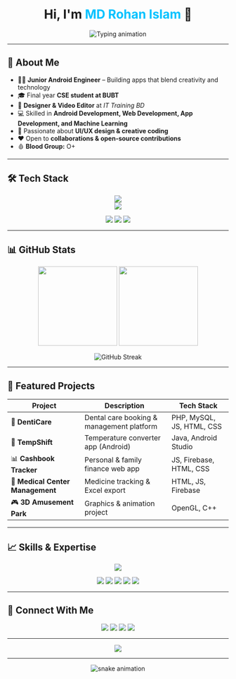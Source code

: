 <h1 align="center"> 
  Hi, I'm <span style="color:#00C2FF;">MD Rohan Islam</span> 👋  
</h1>

<p align="center">
  <img src="https://readme-typing-svg.herokuapp.com?font=Fira+Code&weight=700&size=28&pause=1000&color=00C2FF&center=true&vCenter=true&width=700&lines=Junior+Android+Engineer;Full+Stack+Developer;Designer+%26+Video+Editor;Machine+Learning+Enthusiast;Always+Learning!" alt="Typing animation" />
</p>

---

## 🚀 About Me
- 👨‍💻 **Junior Android Engineer** – Building apps that blend creativity and technology  
- 🎓 Final year **CSE student at BUBT**  
- 💼 **Designer & Video Editor** at *IT Training BD*  
- 💻 Skilled in **Android Development, Web Development, App Development, and Machine Learning**  
- 🎨 Passionate about **UI/UX design & creative coding**  
- ❤️ Open to **collaborations & open-source contributions**  
- 🩸 **Blood Group:** O+  

---

## 🛠 Tech Stack

<p align="center">
  <img src="https://skillicons.dev/icons?i=androidstudio,kotlin,java,firebase,html,css,js,python,c,git,github,vscode" />
  <br>
  <img src="https://skillicons.dev/icons?i=ps,ai,pr,ae,capcut,youtube" />
</p>

<p align="center">
  <img src="https://img.shields.io/badge/Android-Expert-blue?style=for-the-badge&logo=android&logoColor=white" />
  <img src="https://img.shields.io/badge/Java-Advanced-orange?style=for-the-badge&logo=java&logoColor=white" />
  <img src="https://img.shields.io/badge/Python-Intermediate-yellow?style=for-the-badge&logo=python&logoColor=white" />
</p>

---

## 📊 GitHub Stats

<p align="center">
  <img src="https://github-readme-stats.vercel.app/api?username=rohan-rusho&show_icons=true&theme=tokyonight&count_private=true&hide_rank=false" height="180px"/>
  <img src="https://github-readme-stats.vercel.app/api/top-langs/?username=rohan-rusho&layout=compact&theme=tokyonight&hide=html" height="180px"/>
</p>

<p align="center">
  <img src="https://github-readme-streak-stats.herokuapp.com/?user=rohan-rusho&theme=tokyonight" alt="GitHub Streak" />
</p>

---

## 📌 Featured Projects

| Project | Description | Tech Stack |
|---------|-------------|------------|
| 🦷 **DentiCare** | Dental care booking & management platform | PHP, MySQL, JS, HTML, CSS |
| 📱 **TempShift** | Temperature converter app (Android) | Java, Android Studio |
| 📊 **Cashbook Tracker** | Personal & family finance web app | JS, Firebase, HTML, CSS |
| 🏥 **Medical Center Management** | Medicine tracking & Excel export | HTML, JS, Firebase |
| 🎮 **3D Amusement Park** | Graphics & animation project | OpenGL, C++ |

---

## 📈 Skills & Expertise

<p align="center">
  <img src="https://activity-graph.herokuapp.com/graph?username=rohan-rusho&theme=react-dark&bg_color=0D1117&color=00C2FF&line=FFFFFF&point=FF0000" />
</p>

<p align="center">
  <img src="https://img.shields.io/badge/Android-85%25-green?style=for-the-badge" />
  <img src="https://img.shields.io/badge/Java-80%25-yellow?style=for-the-badge" />
  <img src="https://img.shields.io/badge/Python-70%25-blue?style=for-the-badge" />
  <img src="https://img.shields.io/badge/ML-60%25-orange?style=for-the-badge" />
  <img src="https://img.shields.io/badge/Design-75%25-red?style=for-the-badge" />
</p>

---

## 🤝 Connect With Me
<p align="center">
  <a href="mailto:rohanislam.cse@gmail.com"><img src="https://img.shields.io/badge/Email-D14836?style=for-the-badge&logo=gmail&logoColor=white" /></a>
  <a href="https://www.linkedin.com/in/rohanislam"><img src="https://img.shields.io/badge/LinkedIn-0A66C2?style=for-the-badge&logo=linkedin&logoColor=white" /></a>
  <a href="https://github.com/rohan-rusho"><img src="https://img.shields.io/badge/GitHub-181717?style=for-the-badge&logo=github&logoColor=white" /></a>
  <a href="#"><img src="https://img.shields.io/badge/Portfolio-000000?style=for-the-badge&logo=firefox&logoColor=white" /></a>
</p>

---

<p align="center">
  <img src="https://img.shields.io/badge/Blood%20Group-O%2B-red?style=for-the-badge&logo=dropbox&logoColor=white" />
</p>

---

<p align="center">
  <img src="https://raw.githubusercontent.com/rohan-rusho/rohan-rusho/output/github-contribution-grid-snake.svg" alt="snake animation" />
</p>
